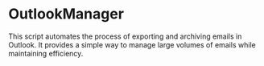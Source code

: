 # OutlookManager
This script automates the process of exporting and archiving emails in Outlook. It provides a simple way to manage large volumes of emails while maintaining efficiency.
